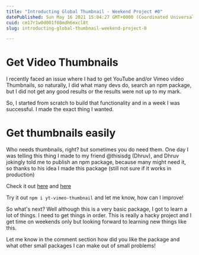 ```yaml
---
title: "Introducting Global Thumbnail - Weekend Project #0"
datePublished: Sun May 16 2021 15:04:27 GMT+0000 (Coordinated Universal Time)
cuid: cm17r1w0d001f08mdh6mxcl8t
slug: introducting-global-thumbnail-weekend-project-0

---
```


# Get Video Thumbnails

I recently faced an issue where I had to get YouTube and/or Vimeo video Thumbnails, so naturally, I did what many devs do, search an npm package, but I did not get any good results or the results were not up to my mark.

So, I started from scratch to build that functionality and in a week I was successful. I made the exact thing I wanted.

# Get thumbnails easily

Who needs thumbnails, right? but sometimes you do need them. One day I was telling this thing I made to my friend @thisisdg (Dhruv), and Dhruv jokingly told me to publish an npm package, because many might need it, so thanks to his idea I made this package (still not sure if it works in production)

Check it out [here](https://github.com/dextel2/yt-vimeo-thumbnail) and [here](https://www.npmjs.com/package/yt-vimeo-thumbnail)

Try it out `npm i yt-vimeo-thumbnail` and let me know, how can I improve!

So what's next? Well although this is a very basic package, I got to learn a lot of things. I need to get things in order. This is really a hacky project and I get time on weekends only but looking forward to learning new things like this.

Let me know in the comment section how did you like the package and what other small packages I can make out of small problems!